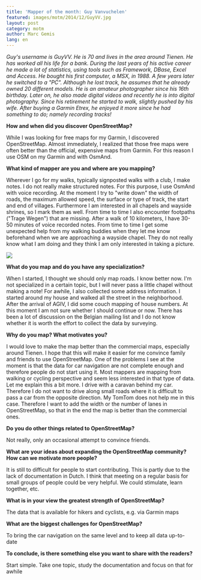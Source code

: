 ```yaml
---
title: 'Mapper of the month: Guy Vanvuchelen'
featured: images/motm/2014/12/GuyVV.jpg
layout: post
category: motm
author: Marc Gemis
lang: en
---
```


_Guy's username is GuyVV. He is 70 and lives in the area around Tienen. He has worked all his life for a bank. During the last years of his active career he made a lot of statistics, using tools such as Framework, DBase, Excel and Access. He bought his first computer, a MSX, in 1988. A few years later he switched to a "PC". Although he lost track, he assumes that he already owned 20 different models. He is an amateur photographer since his 16th birthday. Later on, he also made digital videos and recently he is into digital photography. Since his retirement he started to walk, slightly pushed by his wife. After buying a Garmin Etrex, he enjoyed it more since he had something to do; namely recording tracks!_

**How and when did you discover OpenStreetMap?**

While I was looking for free maps for my Garmin, I discovered OpenStreetMap. Almost immediately, I realized that those free maps were often better than the official, expensive maps from Garmin. For this reason I use OSM on my Garmin and with OsmAnd.

**What kind of mapper are you and where are you mapping?**

Wherever I go for my walks, typically signposted walks with a club, I make notes. I do not really make structured notes. For this purpose, I use OsmAnd with voice recording. At the moment I try to "write down" the width of roads, the maximum allowed speed, the surface or type of track, the start and end of villages. Furthermore I am interested in all chapels and wayside shrines, so I mark them as well. From time to time I also encounter footpaths ("Trage Wegen") that are missing. After a walk of 10 kilometers, I have 30-50 minutes of voice recorded notes. From time to time I get some unexpected help from my walking buddies when they let me know beforehand when we are approaching a wayside chapel. They do not really know what I am doing and they think I am only interested in taking a picture.

<img src="{{ site.baseurl }}/assets/images/motm/2014/12/Kapelletje_GuyVV.png"/>

**What do you map and do you have any specialization?**

When I started, I thought we should only map roads. I know better now. I'm not specialized in a certain topic, but I will never pass a little chapel without making a note! For awhile, I also collected some address information. I started around my house and walked all the street in the neighborhood. After the arrival of AGIV, I did some couch mapping of house numbers. At this moment I am not sure whether I should continue or now. There has been a lot of discussion on the Belgian mailing list and I do not know whether it is worth the effort to collect the data by surveying.

**Why do you map? What motivates you?**

I would love to make the map better than the commercial maps, especially around Tienen. I hope that this will make it easier for me convince family and friends to use OpenStreetMap. One of the problems I see at the moment is that the data for car navigation are not complete enough and therefore people do not start using it. Most mappers are mapping from walking or cycling perspective and seem less interested in that type of data. Let me explain this a bit more. I drive with a caravan behind my car. Therefore I do not want to drive along small roads where it is difficult to pass a car from the opposite direction. My TomTom does not help me in this case. Therefore I want to add the width or the number of lanes in OpenStreetMap, so that in the end the map is better than the commercial ones.

**Do you do other things related to OpenStreetMap?**

Not really, only an occasional attempt to convince friends.

**What are your ideas about expanding the OpenStreetMap community? How can we motivate more people?**

It is still to difficult for people to start contributing. This is partly due to the lack of documentation in Dutch. I think that meeting on a regular basis for small groups of people could be very helpful. We could stimulate, learn together, etc.

**What is in your view the greatest strength of OpenStreetMap?**

The data that is available for hikers and cyclists, e.g. via Garmin maps

**What are the biggest challenges for OpenStreetMap?**

To bring the car navigation on the same level and to keep all data up-to-date

**To conclude, is there something else you want to share with the readers?**

Start simple. Take one topic, study the documentation and focus on that for awhile
